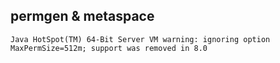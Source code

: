 permgen & metaspace
---

`Java HotSpot(TM) 64-Bit Server VM warning: ignoring option MaxPermSize=512m;
 support was removed in 8.0`

